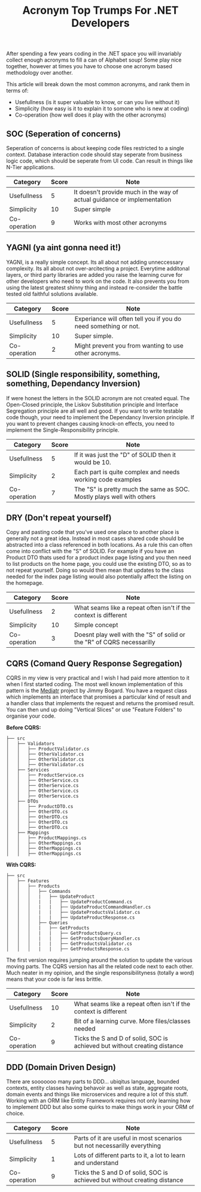 ﻿---
layout: post
title: Acronym Top Trumps For .NET Developers
--- 

After spending a few years coding in the .NET space you will invariably collect enough acronyms to fill a can of Alphabet soup! Some play nice together, however at times you have to choose one acronym based methodology over another. 

This article will break down the most common acronyms, and rank them in terms of: 
 - Usefullness (is it super valuable to know, or can you live without it)
 - Simplicity (how easy is it to explain it to somone who is new at coding)
 - Co-operation (how well does it play with the other acronyms)

## SOC (Seperation of concerns)

 Seperation of concerns is about keeping code files restricted to a single context. Database interaction code should stay seperate from business logic code, which should be seperate from UI code. Can result in things like N-Tier applications.

 |Category       |Score |Note                                                                      |
 |---------------|------|--------------------------------------------------------------------------|
 | Usefullness   | 5    | It doesn't provide much in the way of actual guidance or implementation  |
 | Simplicity    | 10   | Super simple                                                             |
 | Co-operation  | 9    | Works with most other acronyms                                           |

## YAGNI (ya aint gonna need it!)

 YAGNI, is a really simple concept. Its all about not adding unneccessary complexity. Its all about not over-arcitecting a project. Everytime additonal layers, or third party libraries are added you raise the learning curve for other developers who need to work on the code. It also prevents you from using the latest greatest shinny thing and instead re-consider the battle tested old faithful solutions available. 

 |Category       |Score |Note                                                                      |
 |---------------|------|--------------------------------------------------------------------------|
 | Usefullness   | 5    | Experiance will often tell you if you do need something or not.          |
 | Simplicity    | 10   | Super simple.                                                            |
 | Co-operation  | 2    | Might prevent you from wanting to use other acronyms.                    |

## SOLID (Single responsibility, something, something, Dependancy Inversion)

 If were honest the letters in the SOLID acronym are not created equal. The Open-Closed principle, the Liskov Substitution principle and Interface Segregation principle are all well and good. If you want to write testable code though, your need to implement the Dependancy Inversion principle. If you want to prevent changes causing knock-on effects, you need to implement the Single-Responsibility principle. 

 |Category       |Score |Note                                                                      |
 |---------------|------|--------------------------------------------------------------------------|
 | Usefullness   | 5    | If it was just the "D" of SOLID then it would be 10.                     |
 | Simplicity    | 2    | Each part is quite complex and needs working code examples               |
 | Co-operation  | 7    | The "S" is pretty much the same as SOC. Mostly plays well with others    |

## DRY (Don't repeat yourself)

  Copy and pasting code that you've used one place to another place is generally not a great idea. Instead in most cases shared code should be abstracted into a class referenced in both locations. As a rule this can often come into conflict with the "S" of SOLID. For example if you have an Product DTO thats used for a product index page listing and you then need to list products on the home page, you could use the existing DTO, so as to not repeat yourself. Doing so would then mean that updates to the class needed for the index page listing would also potentially affect the listing on the homepage. 

 |Category       |Score | Note                                                                     |
 |---------------|------|--------------------------------------------------------------------------|
 | Usefullness   | 2    | What seams like a repeat often isn't if the context is different         |
 | Simplicity    | 10   | Simple concept                                                           |
 | Co-operation  | 3    | Doesnt play well with the "S" of solid or the "R" of CQRS necessarilly   |

## CQRS (Comand Query Response Segregation)

CQRS in my view is very practical and I wish I had paid more attention to it when I first started coding. The most well known implementation of this pattern is the [Mediatr](https://github.com/jbogard/MediatR) project by Jimmy Bogard. You have a request class which implements an interface that promises a particular kind of result and a handler class that implements the request and returns the promised result. You can then und up doing "Vertical Slices" or use "Feature Folders" to organise your code. 


**Before CQRS:**

```
├── src
│   ├── Validators
│   │   ├── ProductValidator.cs
│   │   ├── OtherValidator.cs
│   │   ├── OtherValidator.cs
│   │   ├── OtherValidator.cs
│   ├── Services
│   │   ├── ProductService.cs
│   │   ├── OtherService.cs
│   │   ├── OtherService.cs
│   │   ├── OtherService.cs
│   │   ├── OtherService.cs
│   ├── DTOs
│   │   ├── ProductDTO.cs
│   │   ├── OtherDTO.cs
│   │   ├── OtherDTO.cs
│   │   ├── OtherDTO.cs
│   │   ├── OtherDTO.cs
│   ├── Mappings
│   │   ├── ProductMappings.cs
│   │   ├── OtherMappings.cs
│   │   ├── OtherMappings.cs
│   │   ├── OtherMappings.cs
```

**With CQRS:**

```
├── src
│   ├── Features
│   │   ├── Products
│   │   │   ├── Commands
│   │   │   |   ├── UpdateProduct
│   │   │   |   |   ├── UpdateProductCommand.cs
│   │   │   |   |   ├── UpdateProductCommandHandler.cs
│   │   │   |   |   ├── UpdateProductsValidator.cs
│   │   │   |   |   ├── UpdateProductResponse.cs
│   │   │   ├── Queries
│   │   │   |   ├── GetProducts
│   │   │   |   |   ├── GetProductsQuery.cs
│   │   │   |   |   ├── GetProductsQueryHandler.cs
│   │   │   |   |   ├── GetProductsValidator.cs
│   │   │   |   |   ├── GetProductsResponse.cs
```

The first version requires jumping around the solution to update the various moving parts. The CQRS version has all the related code next to each other. Much neater in my opinion, and the single responsibilityness (totally a word) means that your code is far less brittle. 


 |Category       |Score | Note                                                                          |
 |---------------|------|-------------------------------------------------------------------------------|
 | Usefullness   | 10   | What seams like a repeat often isn't if the context is different              |
 | Simplicity    | 2    | Bit of a learning curve. More files/classes needed                            |
 | Co-operation  | 9    | Ticks the S and D of solid, SOC is achieved but without creating distance   |


## DDD (Domain Driven Design)

There are sooooooo many parts to DDD... ubiqitus language, bounded contexts, entity classes having behavoir as well as state, aggregate roots, domain events and things like microservices and require a lot of this stuff. Working with an ORM like Entity Framework requires not only learning how to implement DDD but also some quirks to make things work in your ORM of choice. 

 |Category       |Score | Note                                                                          |
 |---------------|------|-------------------------------------------------------------------------------|
 | Usefullness   | 5    | Parts of it are useful in most scenarios but not necessarilly everything      |
 | Simplicity    | 1    | Lots of different parts to it, a lot to learn and understand                  |
 | Co-operation  | 9    | Ticks the S and D of solid, SOC is achieved but without creating distance     |